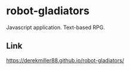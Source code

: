 # robot-gladiators
Javascript application. Text-based RPG.

## Link
https://derekmiller88.github.io/robot-gladiators/
